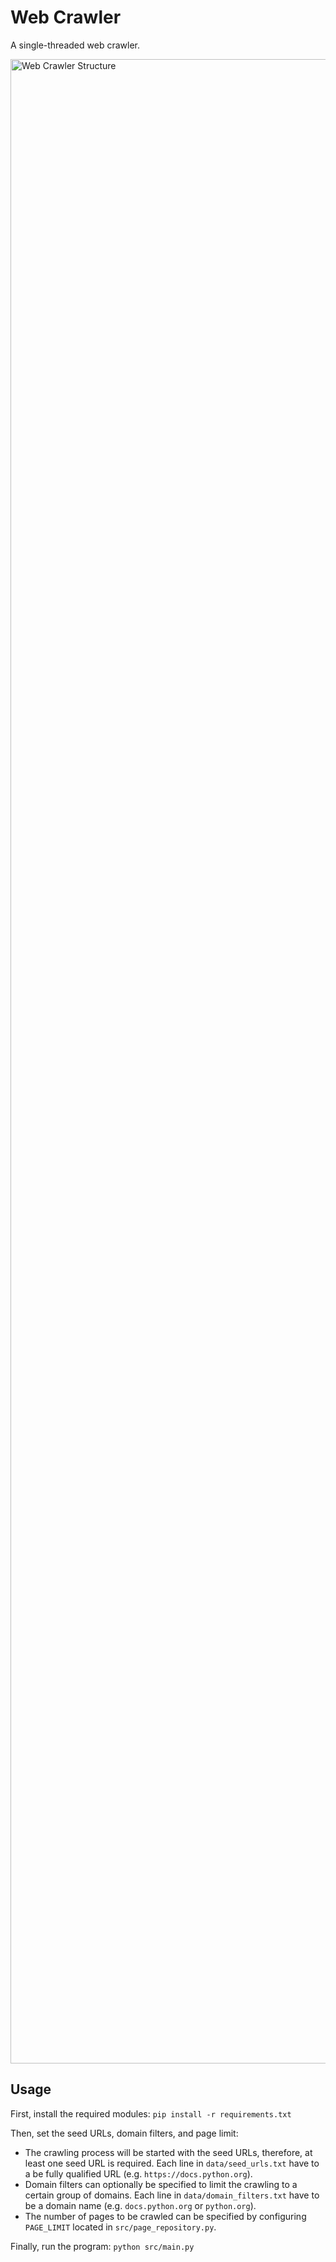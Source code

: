 # Web Crawler

A single-threaded web crawler.

<img width="3207" alt="Web Crawler Structure" src="https://github.com/shayshakiba/web-crawler/assets/70333359/32bfb122-f476-4f56-b8ba-0239b121fd3b">

## Usage

First, install the required modules: `pip install -r requirements.txt`

Then, set the seed URLs, domain filters, and page limit:
  * The crawling process will be started with the seed URLs, therefore, at least one seed URL is required. Each line in `data/seed_urls.txt` have to a be fully qualified URL (e.g. `https://docs.python.org`).
  * Domain filters can optionally be specified to limit the crawling to a certain group of domains. Each line in `data/domain_filters.txt` have to be a domain name (e.g. `docs.python.org` or `python.org`).
  * The number of pages to be crawled can be specified by configuring `PAGE_LIMIT` located in `src/page_repository.py`.

Finally, run the program: `python src/main.py`
